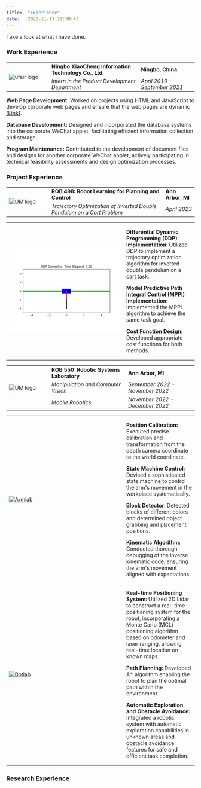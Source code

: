 ```yaml
---
title:  "Experience"
date:   2023-11-13 21:38:43
---
```

Take a look at what I have done.

### Work Experience

<div class="flip-card" onmouseenter="adjustPosition(true)" onmouseleave="adjustPosition(false)">
  <div class="flip-card-inner" id="flip-card-inner">
    <div class="flip-card-front">
      <table class="work">
        <tr>
          <td rowspan="2" style="width: 100px;"><img src="{{ site.baseurl }}/images/Data/ufair.png" alt="ufair logo" style="width:80px;height:80px;"></td>
          <td class="left"><strong> Ningbo XiaoCheng Information Technology Co., Ltd. </strong></td>
          <td class="right"><strong> Ningbo, China </strong></td>
        </tr>
        <tr>
          <td class="left"><em> Intern in the Product Development Department </em></td>
          <td class="right"><em> April 2019 – September 2021 </em></td>
        </tr>
      </table>
    </div>
    <div class="flip-card-back">
      <p class="p"><strong> Web Page Development: </strong> 
                            Worked on projects using HTML and JavaScript to develop corporate web pages and ensure that 
                            the web pages are dynamic <a href="https://ufair.net.cn/">[Link]</a>.
      </p> 
      <p class="p"><strong> Database Development: </strong> 
                            Designed and incorporated the database systems into the corporate WeChat applet, facilitating 
                            efficient information collection and storage.
      </p>
      <p class="p"><strong> Program Maintenance: </strong> 
                            Contributed to the development of document files and designs for another corporate WeChat applet, 
                            actively participating in technical feasibility assessments and design optimization processes.
      </p>
    </div>
  </div>
</div>


### Project Experience

<div class="flip-card-1" onmouseenter="adjustPosition1(true)" onmouseleave="adjustPosition1(false)">
  <div class="flip-card-inner-1" id="flip-card-inner-1">
    <div class="flip-card-front-1">
      <table class="work">
        <tr>
          <td rowspan="2" style="width: 100px;"><img src="{{ site.baseurl }}/images/Data/UM.png" alt="UM logo" style="width:80px;height:80px;"></td>
          <td class="left"><strong> ROB 498: Robot Learning for Planning and Control </strong></td>
          <td class="right"><strong> Ann Arbor, MI </strong></td>
        </tr>
        <tr>
          <td class="left"><em> Trajectory Optimization of Inverted Double Pendulum on a Cart Problem </em></td>
          <td class="right"><em> April 2023 </em></td>
        </tr>
      </table>
    </div>
    <div class="flip-card-back-1">
      <table class="work">
        <tr>
          <td style="width: 300px;">
            <a href="https://github.com/relifeto18/Differential_dynamic_programming_controller">
                <img src="https://github.com/relifeto18/Differential_dynamic_programming_controller/blob/main/idp_ddp.gif?raw=true" alt="DDP" style="width:300px;">
            </a>
          </td>
          <td class="p"><p><strong> Differential Dynamic Programming (DDP) Implementation: </strong> 
                                Utilized DDP to implement a trajectory optimization algorithm for inverted double pendulum on a cart task. </p>
                        <p><strong> Model Predictive Path Integral Control (MPPI) Implementation: </strong> 
                                Implemented the MPPI algorithm to achieve the same task goal. </p>
                        <p><strong> Cost Function Design: </strong> 
                                Developed appropriate cost functions for both methods. </p>
          </td>
        </tr>
      </table>
    </div>
  </div>
</div>

<div class="flip-card-2" onmouseenter="adjustPosition2(true)" onmouseleave="adjustPosition2(false)">
  <div class="flip-card-inner-2" id="flip-card-inner-2">
    <div class="flip-card-front-2">
      <table class="work">
        <tr>
          <td rowspan="3" style="width: 100px;"><img src="{{ site.baseurl }}/images/Data/UM.png" alt="UM logo" style="width:80px;height:80px;"></td>
          <td class="left"><strong> ROB 550: Robotic Systems Laboratory </strong></td>
          <td class="right"><strong> Ann Arbor, MI </strong></td>
        </tr>
        <tr>
          <td class="left"><em> Manipulation and Computer Vision </em></td>
          <td class="right"><em> September 2022 - November 2022 </em></td>
        </tr>
        <tr>
          <td class="left"><em> Mobile Robotics </em></td>
          <td class="right"><em> November 2022 - December 2022 </em></td>
        </tr>
      </table>
    </div>
    <div class="flip-card-back-2">
      <table class="work">
        <tr>
          <td style="width: 300px;">
            <a href="https://github.com/relifeto18/Armlab">
                <img src="https://github.com/relifeto18/Armlab/blob/main/grasp%20block.gif?raw=true" alt="Armlab" style="width:300px;">
            </a>
          </td>
          <td class="p"><p><strong> Position Calibration: </strong> 
                                              Executed precise calibration and transformation from the depth camera coordinate to the world coordinate. </p> 
                        <p><strong> State Machine Control: </strong> 
                                              Devised a sophisticated state machine to control the arm's movement in the workplace systematically. </p>
                        <p><strong> Block Detector: </strong> 
                                              Detected blocks of different colors and determined object grabbing and placement positions. </p>
                        <p><strong> Kinematic Algorithm: </strong> 
                                              Conducted thorough debugging of the inverse kinematic code, ensuring the arm's movement aligned with expectations. </p>
          </td>
        </tr>
        <tr>
          <td style="width: 300px;">
            <a href="https://github.com/relifeto18/Botlab">
                <img src="https://github.com/relifeto18/Botlab/blob/main/SLAM.gif?raw=true" alt="Botlab" style="width:300px;">
            </a>
          </td>
          <td class="p"><p><strong> Real-time Positioning System: </strong> 
                                    Utilized 2D Lidar to construct a real-time positioning system for the robot, incorporating a Monte Carlo (MCL) positioning algorithm based on odometer and laser ranging, allowing real-time location on known maps. </p>
                        <p><strong> Path Planning: </strong> 
                                    Developed A* algorithm enabling the robot to plan the optimal path within the environment. </p>
                        <p><strong> Automatic Exploration and Obstacle Avoidance: </strong> 
                                    Integrated a robotic system with automatic exploration capabilities in unknown areas and obstacle avoidance features for safe and efficient task completion. </p>
          </td>
        </tr>
      </table>
    </div>
  </div>
</div>


### Research Experience
